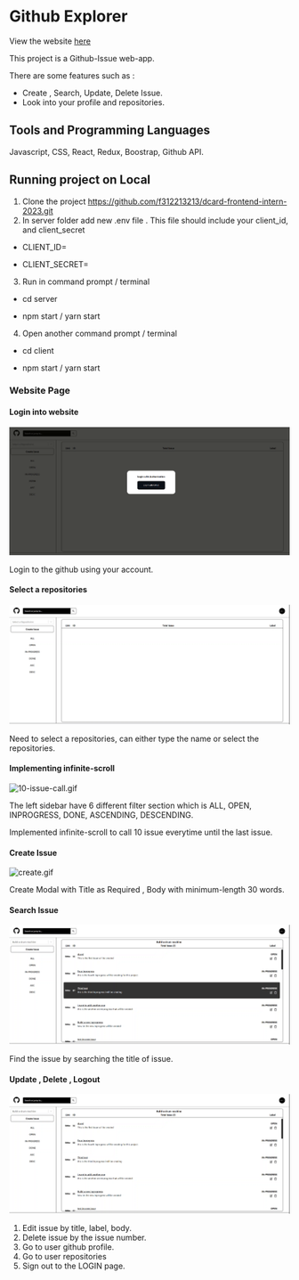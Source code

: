 # Github Explorer

View the website [here](github-explorer-chandrahong.vercel.app/)

This project is a Github-Issue web-app. 

There are some features such as :
- Create , Search, Update, Delete Issue.
- Look into your profile and repositories.

## Tools and Programming Languages

Javascript, CSS, React, Redux, Boostrap, Github API.

## Running project on Local

1. Clone the project https://github.com/f312213213/dcard-frontend-intern-2023.git
2. In server folder add new .env file . This file should include your client_id, and client_secret

- CLIENT_ID= 

- CLIENT_SECRET= 

3. Run in command prompt / terminal 

- cd server

- npm start / yarn start

4. Open another command prompt / terminal

- cd client

- npm start / yarn start

### Website Page

#### Login into website

![login.gif](images/login.gif)

Login to the github using your account.

#### Select a repositories

![repositories.gif](images/repositories.gif)

Need to select a repositories, can either type the name or select the repositories.

#### Implementing infinite-scroll

![10-issue-call.gif](images/10-issue-call.gif)

The left sidebar have 6 different filter section which is ALL, OPEN, INPROGRESS, DONE, ASCENDING, DESCENDING. 

Implemented infinite-scroll to call 10 issue everytime until the last issue.

#### Create Issue

![create.gif](images/create.gif)

Create Modal with Title as Required , Body with minimum-length 30 words.

#### Search Issue

![search.gif](images/search.gif)

Find the issue by searching the title of issue.

#### Update , Delete , Logout

![logout.gif](images/logout.gif)

1. Edit issue by title, label, body.
2. Delete issue by the issue number.
3. Go to user github profile.
4. Go to user repositories
5. Sign out to the LOGIN page.

